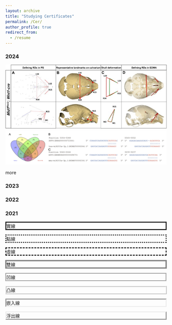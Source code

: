 ```yaml
---
layout: archive
title: "Studying Certificates"
permalink: /Cer/
author_profile: true
redirect_from:
  - /resume
---
```



<div class="rounded-border-box">
    <h3>2024</h3>
    <img src="/images/publications/paper2/paper2_main.jpg" alt="Image 1">
    <img src="/images/publications/paper1/result1.png" alt="Image 1">
    <p>more</p>
</div>



<div class="rounded-border-box">
    <h3>2023</h3>

</div>


<div class="rounded-border-box">
    <h3>2022</h3>

</div>


<div class="rounded-border-box">
    <h3>2021</h3>

</div>

<p style="border-style:solid">實線</p>
<p style="border-style:dotted">點線</p>
<p style="border-style:dashed">虛線</p>
<p style="border-style:double">雙線</p>
<p style="border-style:groove">凹線</p>
<p style="border-style:ridge">凸線</p>
<p style="border-style:inset">嵌入線</p>
<p style="border-style:outset">浮出線</p>
